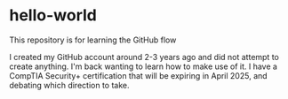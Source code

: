 # hello-world
This repository is for learning the GitHub flow

I created my GitHub account around 2-3 years ago and did not attempt to create anything. I'm back wanting to learn how to make use of it. I have a CompTIA Security+ certification that will be expiring in April 2025, and debating which direction to take.
